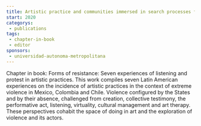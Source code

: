 ```yaml
---
title: Artistic practice and communities immersed in search processes for victims of enforced disappearance in Mexico
start: 2020
categorys:
 - publications
tags:
 - chapter-in-book
 - editor
sponsors:
 - universidad-autonoma-metropolitana
---
```


Chapter in book: Forms of resistance: Seven experiences of listening and protest in artistic practices. This work compiles seven Latin American experiences on the incidence of artistic practices in the context of extreme violence in Mexico, Colombia and Chile. Violence configured by the States and by their absence, challenged from creation, collective testimony, the performative act, listening, virtuality, cultural management and art therapy. These perspectives cohabit the space of doing in art and the exploration of violence and its actors.